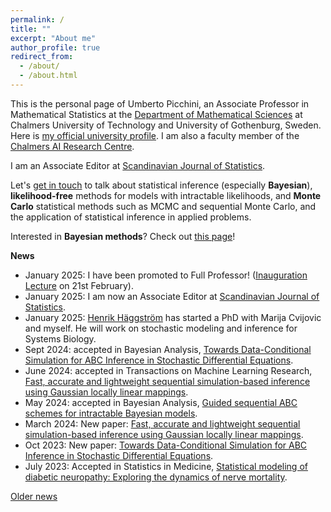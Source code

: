 ```yaml
---
permalink: /
title: ""
excerpt: "About me"
author_profile: true
redirect_from: 
  - /about/
  - /about.html
---
```


This is the personal page of Umberto Picchini, an Associate Professor in Mathematical Statistics at the [Department of Mathematical Sciences](https://www.chalmers.se/en/departments/math/Pages/default.aspx) at Chalmers University of Technology and University of Gothenburg, Sweden. Here is <a href="https://www.chalmers.se/en/persons/picchini/">my official university profile</a>. I am also a faculty member of the [Chalmers AI Research Centre](https://www.chalmers.se/en/centres/chair/). 

I am an Associate Editor at [Scandinavian Journal of Statistics](https://onlinelibrary.wiley.com/journal/14679469).

Let's [get in touch](contact) to talk about statistical inference (especially **Bayesian**), **likelihood-free** methods for models with intractable likelihoods, and **Monte Carlo** statistical methods such as MCMC and sequential Monte Carlo, and the application of statistical inference in applied problems.

Interested in **Bayesian methods**? Check out [this page](bayes)!


**News**

- January 2025: I have been promoted to Full Professor! ([Inauguration Lecture](https://www.chalmers.se/en/current/calendar/mv-inauguration-lecture-umberto-picchini/) on 21st February).
- January 2025: I am now an Associate Editor at [Scandinavian Journal of Statistics](https://onlinelibrary.wiley.com/journal/14679469).
- January 2025: [Henrik Häggström](https://www.chalmers.se/en/persons/henhagg/) has started a PhD with Marija Cvijovic and myself. He will work on stochastic modeling and inference for Systems Biology.
- Sept 2024: accepted in Bayesian Analysis, [Towards Data-Conditional Simulation for ABC Inference in Stochastic Differential Equations](https://doi.org/10.1214/24-BA1467).
- June 2024: accepted in Transactions on Machine Learning Research, [Fast, accurate and lightweight sequential simulation-based inference using Gaussian locally linear mappings](https://openreview.net/forum?id=Q0nzpRcwWn).
- May 2024: accepted in Bayesian Analysis, [Guided sequential ABC schemes for intractable Bayesian models](https://doi.org/10.1214/24-BA1451).
- March 2024: New paper: [Fast, accurate and lightweight sequential simulation-based inference using Gaussian locally linear mappings](https://arxiv.org/abs/2403.07454).
- Oct 2023: New paper: [Towards Data-Conditional Simulation for ABC Inference in Stochastic Differential Equations](https://arxiv.org/abs/2310.10329).
- July 2023: Accepted in Statistics in Medicine, [Statistical modeling of diabetic neuropathy: Exploring the dynamics of nerve mortality](https://arxiv.org/abs/2302.06374).

[Older news](oldnews)
